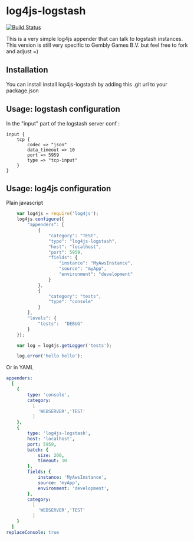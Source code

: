 log4js-logstash
===============
[![Build Status](https://secure.travis-ci.org/gembly/log4js-logstash.png)](http://travis-ci.org/gembly/log4js-logstash)

This is a very simple log4js appender that can talk to logstash instances. This version is still very specific to Gembly Games B.V. but feel free to fork and adjust =)

Installation
------------
You can install install log4js-logstash by adding this .git url to your package.json

Usage: logstash configuration
-----------------------------
In the "input" part of the logstash server conf :
    
    input {
    	tcp {
    		codec => "json"
    		data_timeout => 10
    		port => 5959
    		type => "tcp-input"
    	}
    }


Usage: log4js configuration
---------------------------
Plain javascript
```javascript
    var log4js = require('log4js');
    log4js.configure({
        "appenders": [
            {
                "category": "TEST",
                "type": "log4js-logstash",
                "host": "localhost",
                "port": 5959,
                "fields": {
                    "instance": "MyAwsInstance",
                    "source": "myApp",
                    "environment": "development"
                }
            },
            {
                "category": "tests",
                "type": "console"
            }
        ],
        "levels": {
            "tests":  "DEBUG"
        }
    });

    var log = log4js.getLogger('tests');

    log.error('hello hello');
```

Or in YAML
```yaml
appenders:
  [
    {
        type: 'console',
        category:
          [
            'WEBSERVER','TEST'
          ]
    },
    {
        type: 'log4js-logstash',
        host: 'localhost',
        port: 5959,
        batch: {
            size: 200,
            timeout: 10
        },
        fields: {
            instance: 'MyAwsInstance',
            source: 'myApp',
            environment: 'development',
        },
        category:
          [
            'WEBSERVER','TEST'
          ]
    }
  ]
replaceConsole: true
```


